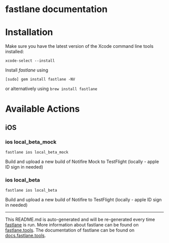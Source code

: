 fastlane documentation
================
# Installation

Make sure you have the latest version of the Xcode command line tools installed:

```
xcode-select --install
```

Install _fastlane_ using
```
[sudo] gem install fastlane -NV
```
or alternatively using `brew install fastlane`

# Available Actions
## iOS
### ios local_beta_mock
```
fastlane ios local_beta_mock
```
Build and upload a new build of Notifire Mock to TestFlight (locally - apple ID sign in needed)
### ios local_beta
```
fastlane ios local_beta
```
Build and upload a new build of Notifire to TestFlight (locally - apple ID sign in needed)

----

This README.md is auto-generated and will be re-generated every time [fastlane](https://fastlane.tools) is run.
More information about fastlane can be found on [fastlane.tools](https://fastlane.tools).
The documentation of fastlane can be found on [docs.fastlane.tools](https://docs.fastlane.tools).
